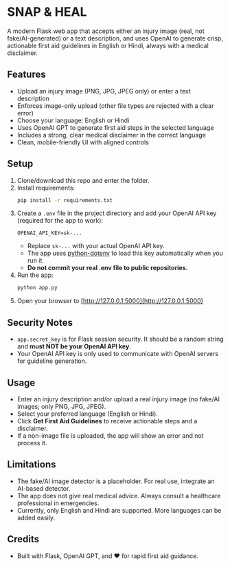 # SNAP & HEAL

A modern Flask web app that accepts either an injury image (real, not fake/AI-generated) or a text description, and uses OpenAI to generate crisp, actionable first aid guidelines in English or Hindi, always with a medical disclaimer.

## Features
- Upload an injury image (PNG, JPG, JPEG only) or enter a text description
- Enforces image-only upload (other file types are rejected with a clear error)
- Choose your language: English or Hindi
- Uses OpenAI GPT to generate first aid steps in the selected language
- Includes a strong, clear medical disclaimer in the correct language
- Clean, mobile-friendly UI with aligned controls

## Setup
1. Clone/download this repo and enter the folder.
2. Install requirements:
   ```bash
   pip install -r requirements.txt
   ```
3. Create a `.env` file in the project directory and add your OpenAI API key (required for the app to work):
   ```env
   OPENAI_API_KEY=sk-...
   ```
   - Replace `sk-...` with your actual OpenAI API key.
   - The app uses [python-dotenv](https://pypi.org/project/python-dotenv/) to load this key automatically when you run it.
   - **Do not commit your real .env file to public repositories.**
4. Run the app:
   ```bash
   python app.py
   ```
5. Open your browser to [http://127.0.0.1:5000](http://127.0.0.1:5000)

## Security Notes
- `app.secret_key` is for Flask session security. It should be a random string and **must NOT be your OpenAI API key**.
- Your OpenAI API key is only used to communicate with OpenAI servers for guideline generation.

## Usage
- Enter an injury description and/or upload a real injury image (no fake/AI images; only PNG, JPG, JPEG).
- Select your preferred language (English or Hindi).
- Click **Get First Aid Guidelines** to receive actionable steps and a disclaimer.
- If a non-image file is uploaded, the app will show an error and not process it.

## Limitations
- The fake/AI image detector is a placeholder. For real use, integrate an AI-based detector.
- The app does not give real medical advice. Always consult a healthcare professional in emergencies.
- Currently, only English and Hindi are supported. More languages can be added easily.

## Credits
- Built with Flask, OpenAI GPT, and ❤️ for rapid first aid guidance.

